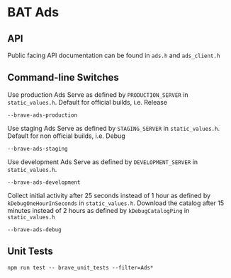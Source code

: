 # BAT Ads

## API

Public facing API documentation can be found in `ads.h` and `ads_client.h`

## Command-line Switches

Use production Ads Serve as defined by `PRODUCTION_SERVER` in `static_values.h`. Default for official builds, i.e. Release

```
--brave-ads-production
```

Use staging Ads Serve as defined by `STAGING_SERVER` in `static_values.h`.
Default for non official builds, i.e. Debug

```
--brave-ads-staging
```

Use development Ads Serve as defined by `DEVELOPMENT_SERVER` in `static_values.h`.

```
--brave-ads-development
```

Collect initial activity after 25 seconds instead of 1 hour as defined by
`kDebugOneHourInSeconds` in `static_values.h`. Download the catalog after 15
minutes instead of 2 hours as defined by `kDebugCatalogPing` in
`static_values.h`

```
--brave-ads-debug
```

## Unit Tests

```
npm run test -- brave_unit_tests --filter=Ads*
```

